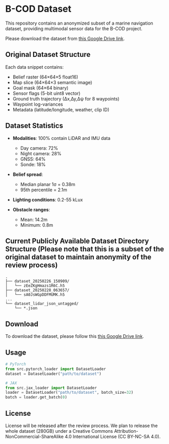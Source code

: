 # B-COD Dataset

This repository contains an anonymized subset of a marine navigation dataset, providing multimodal sensor data for the B-COD project.

Please download the dataset from [this Google Drive link](https://drive.google.com/drive/folders/1-hn1hIVhsf1EiL8lQO-WpRQ42gzn73id?usp=sharing).

## Original Dataset Structure

Each data snippet contains:
- Belief raster (64×64×5 float16)
- Map slice (64×64×3 semantic image)
- Goal mask (64×64 binary)
- Sensor flags (5-bit uint8 vector)
- Ground truth trajectory (∆x,∆y,∆ψ for 8 waypoints)
- Waypoint log-variances
- Metadata (latitude/longitude, weather, clip ID)

## Dataset Statistics

- **Modalities**: 100% contain LiDAR and IMU data
  - Day camera: 72%
  - Night camera: 28%
  - GNSS: 64%
  - Sonde: 18%

- **Belief spread**: 
  - Median planar 1σ = 0.38m
  - 95th percentile = 2.1m

- **Lighting conditions**: 0.2-55 kLux
- **Obstacle ranges**: 
  - Mean: 14.2m
  - Minimum: 0.8m

## Current Publicly Available Dataset Directory Structure (Please note that this is a subset of the original dataset to maintain anonymity of the review process)

```
.
├── dataset_20250226_150909/
│   └── zEeZKgHmazs1R6C.h5
├── dataset_20250228_063657/
│   └── sA0JsWGpDDFMUMK.h5
...
└── dataset_lidar_json_untagged/
    └── *.json
```

## Download

To download the dataset, please follow this [this Google Drive link](https://drive.google.com/drive/folders/1-hn1hIVhsf1EiL8lQO-WpRQ42gzn73id?usp=sharing).

## Usage

```python
# PyTorch
from src.pytorch_loader import DatasetLoader
dataset = DatasetLoader("path/to/dataset")

# JAX
from src.jax_loader import DatasetLoader
loader = DatasetLoader("path/to/dataset", batch_size=32)
batch = loader.get_batch(0)
```

## License

License will be released after the review process. We plan to release the whole dataset (280GB) under a Creative Commons Attribution-NonCommercial-ShareAlike 4.0 International License (CC BY-NC-SA 4.0).
